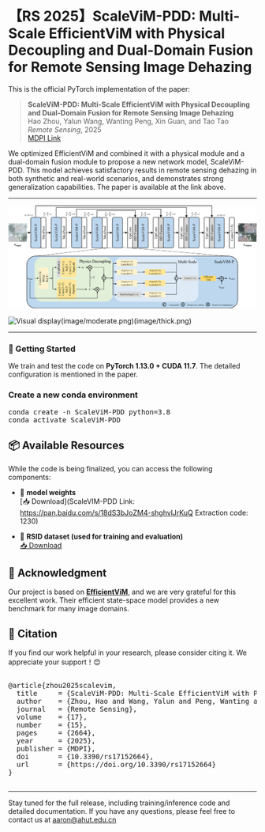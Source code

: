 # 【RS 2025】ScaleViM-PDD: Multi-Scale EfficientViM with Physical Decoupling and Dual-Domain Fusion for Remote Sensing Image Dehazing

This is the official PyTorch implementation of the paper:

> **ScaleViM-PDD: Multi-Scale EfficientViM with Physical Decoupling and Dual-Domain Fusion for Remote Sensing Image Dehazing**  
> Hao Zhou, Yalun Wang, Wanting Peng, Xin Guan, and Tao Tao  
> *Remote Sensing*, 2025  
> [MDPI Link](https://www.mdpi.com/2072-4292/17/15/2664)

We optimized EfficientViM and combined it with a physical module and a dual-domain fusion module to propose a new network model, ScaleViM-PDD. This model achieves satisfactory results in remote sensing dehazing in both synthetic and real-world scenarios, and demonstrates strong generalization capabilities. The paper is available at the link above.

---

![Network Architecture](image/ScaleVIM-PDD.png)

![Visual display](image/thin.png)(image/moderate.png)(image/thick.png)

---

### 🚀 Getting Started 

We train and test the code on **PyTorch 1.13.0 + CUDA 11.7**. The detailed configuration is mentioned in the paper.

### Create a new conda environment
<pre lang="markdown">conda create -n ScaleViM-PDD python=3.8 
conda activate ScaleViM-PDD  </pre>


## 📦 Available Resources 

While the code is being finalized, you can access the following components:

- 🔹 **model weights**  
  [📥 Download](ScaleVIM-PDD
Link: https://pan.baidu.com/s/18dS3bJoZM4-shghvlJrKuQ Extraction code: 1230)


- 🔹 **RSID dataset (used for training and evaluation)**  
  [📥 Download](https://drive.google.com/drive/folders/1abSw9GWyyOJINWCRNHBUoJBBw3FCttaS?usp=drive_link)

## 🙏 Acknowledgment 

Our project is based on **[EfficientViM](https://github.com/mlvlab/EfficientViM)**, and we are very grateful for this excellent work. Their efficient state-space model provides a new benchmark for many image domains.

## 📖 Citation
If you find our work helpful in your research, please consider citing it. We appreciate your support！😊
<pre lang="markdown"> 
@article{zhou2025scalevim,
  title     = {ScaleViM-PDD: Multi-Scale EfficientViM with Physical Decoupling and Dual-Domain Fusion for Remote Sensing Image Dehazing},
  author    = {Zhou, Hao and Wang, Yalun and Peng, Wanting and Guan, Xin and Tao, Tao},
  journal   = {Remote Sensing},
  volume    = {17},
  number    = {15},
  pages     = {2664},
  year      = {2025},
  publisher = {MDPI},
  doi       = {10.3390/rs17152664},
  url       = {https://doi.org/10.3390/rs17152664}
}
  </pre>

---

Stay tuned for the full release, including training/inference code and detailed documentation. If you have any questions, please feel free to contact us at aaron@ahut.edu.cn
